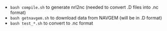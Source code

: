 * ```bash compile.sh``` to generate nrl2nc (needed to convert .D files into .nc format)
* ```bash getnavgem.sh``` to download data from NAVGEM (will be in .D format)
* ```bash test_*.sh``` to convert to .nc format
